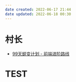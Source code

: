 ```yaml
---
date created: 2022-06-17 21:44
date updated: 2022-06-18 00:30
---
```


# 村长

- [99天蜕变计划 - 前端进阶路线](https://www.wolai.com/josephxia/v52Md9nQq48c7PcfEDj9N1)


# TEST